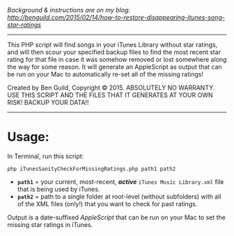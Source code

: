 *Background & instructions are on my blog: http://benguild.com/2015/02/14/how-to-restore-disappearing-itunes-song-star-ratings*

---------------

This PHP script will find songs in your iTunes Library without star ratings, and will then scour your specified backup files to find the most recent star rating for that file in case it was somehow removed or lost somewhere along the way for some reason. It will generate an AppleScript as output that can be run on your Mac to automatically re-set all of the missing ratings!

Created by Ben Guild, Copyright © 2015. ABSOLUTELY NO WARRANTY. USE THIS SCRIPT AND THE FILES THAT IT GENERATES AT YOUR OWN RISK! BACKUP YOUR DATA!!

---------------

# Usage:

In Terminal, run this script:

`php iTunesSanityCheckForMissingRatings.php path1 path2`
- **`path1`** = your current, most-recent, ***active*** `iTunes Music Library.xml` file that is being used by iTunes.
- **`path2`** = path to a single folder at root-level (without subfolders) with all of the XML files (only!) that you want to check for past ratings.

Output is a date-suffixed *AppleScript* that can be run on your Mac to set the missing star ratings in iTunes.
